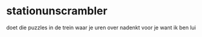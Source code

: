 # stationunscrambler

doet die puzzles in de trein waar je uren over nadenkt voor je want ik ben lui
